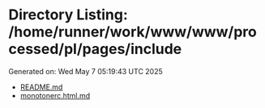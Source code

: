 # Directory Listing: /home/runner/work/www/www/processed/pl/pages/include
Generated on: Wed May  7 05:19:43 UTC 2025

- [README.md](README.md)
- [monotonerc.html.md](monotonerc.html.md)
